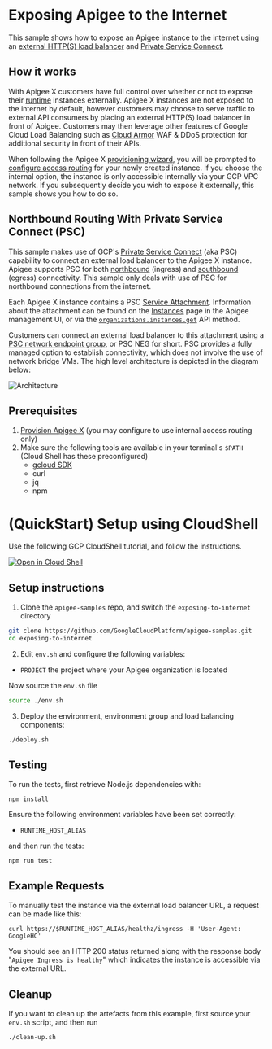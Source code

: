 # Exposing Apigee to the Internet

This sample shows how to expose an Apigee instance to the internet using an [external HTTP(S) load balancer](https://cloud.google.com/load-balancing/docs/https) and [Private Service Connect](https://cloud.google.com/apigee/docs/api-platform/system-administration/northbound-networking-psc).

## How it works

With Apigee X customers have full control over whether or not to expose their [runtime](https://cloud.google.com/apigee/docs/api-platform/get-started/what-apigee#componentsofapigeeedge-edgeapiservices) instances externally. Apigee X instances are not exposed to the internet by default, however customers may choose to serve traffic to external API consumers by placing an external HTTP(S) load balancer in front of Apigee. Customers may then leverage other features of Google Cloud Load Balancing such as [Cloud Armor](https://cloud.google.com/armor) WAF & DDoS protection for additional security in front of their APIs.

When following the Apigee X [provisioning wizard](https://cloud.google.com/apigee/docs/api-platform/get-started/wizard-select-project), you will be prompted to [configure access routing](https://cloud.google.com/apigee/docs/api-platform/get-started/configure-routing) for your newly created instance. If you choose the internal option, the instance is only accessible internally via your GCP VPC network. If you subsequently decide you wish to expose it externally, this sample shows you how to do so.

## Northbound Routing With Private Service Connect (PSC)

This sample makes use of GCP's [Private Service Connect](https://cloud.google.com/vpc/docs/private-service-connect) (aka PSC) capability to connect an external load balancer to the Apigee X instance.  Apigee supports PSC for both [northbound](https://cloud.google.com/apigee/docs/api-platform/system-administration/northbound-networking-psc) (ingress) and [southbound](https://cloud.google.com/apigee/docs/api-platform/architecture/southbound-networking-patterns-endpoints) (egress) connectivity.  This sample only deals with use of PSC for northbound connections from the internet.

Each Apigee X instance contains a PSC [Service Attachment](https://cloud.google.com/vpc/docs/about-vpc-hosted-services#service-attachments). Information about the attachment can be found on the [Instances](https://cloud.google.com/apigee/docs/api-platform/system-administration/instances) page in the Apigee management UI, or via the [`organizations.instances.get`](https://cloud.google.com/apigee/docs/reference/apis/apigee/rest/v1/organizations.instances/get) API method.

Customers can connect an external load balancer to this attachment using a [PSC network endpoint group](https://cloud.google.com/load-balancing/docs/negs#psc-neg), or PSC NEG for short.  PSC provides a fully managed option to establish connectivity, which does not involve the use of network bridge VMs.   The high level architecture is depicted in the diagram below:

![Architecture](https://cloud.google.com/static/apigee/docs/api-platform/images/psc-arch.png)

## Prerequisites
1. [Provision Apigee X](https://cloud.google.com/apigee/docs/api-platform/get-started/provisioning-intro) (you may configure to use internal access routing only)
2. Make sure the following tools are available in your terminal's `$PATH` (Cloud Shell has these preconfigured)
    * [gcloud SDK](https://cloud.google.com/sdk/docs/install)
    * curl
    * jq
    * npm
# (QuickStart) Setup using CloudShell

Use the following GCP CloudShell tutorial, and follow the instructions.

[![Open in Cloud Shell](https://gstatic.com/cloudssh/images/open-btn.png)](https://ssh.cloud.google.com/cloudshell/open?cloudshell_git_repo=https://github.com/GoogleCloudPlatform/apigee-samples&cloudshell_git_branch=main&cloudshell_workspace=.&cloudshell_tutorial=exposing-to-internet/docs/cloudshell-tutorial.md)

## Setup instructions

1. Clone the `apigee-samples` repo, and switch the `exposing-to-internet` directory


```bash
git clone https://github.com/GoogleCloudPlatform/apigee-samples.git
cd exposing-to-internet
```

2. Edit `env.sh` and configure the following variables:

* `PROJECT` the project where your Apigee organization is located

Now source the `env.sh` file

```bash
source ./env.sh
```

3. Deploy the environment, environment group and load balancing components:

```bash
./deploy.sh
```

## Testing
To run the tests, first retrieve Node.js dependencies with:
```
npm install
```
Ensure the following environment variables have been set correctly:
* `RUNTIME_HOST_ALIAS`

and then run the tests:
```
npm run test
```

## Example Requests
To manually test the instance via the external load balancer URL, a request can be made like this:
```
curl https://$RUNTIME_HOST_ALIAS/healthz/ingress -H 'User-Agent: GoogleHC'
```

You should see an HTTP 200 status returned along with the response body "`Apigee Ingress is healthy`" which indicates the instance is accessible via the external URL.

## Cleanup

If you want to clean up the artefacts from this example, first source your `env.sh` script, and then run

```bash
./clean-up.sh
```